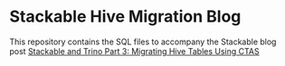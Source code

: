 # Stackable Hive Migration Blog

This repository contains the SQL files to accompany the Stackable blog post [Stackable and Trino Part 3: Migrating Hive Tables Using CTAS](https://stackable.tech/en/stackable-and-trino-part-3-migrating-hive-tables-using-ctas/)
